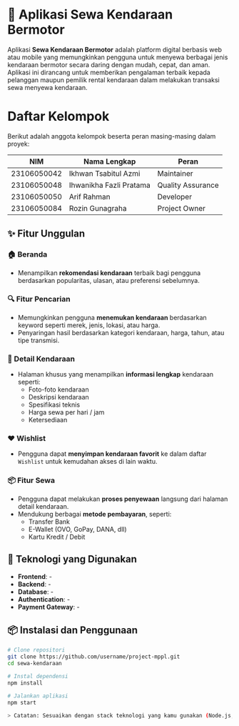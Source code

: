 # 🚗 Aplikasi Sewa Kendaraan Bermotor

Aplikasi **Sewa Kendaraan Bermotor** adalah platform digital berbasis web atau mobile yang memungkinkan pengguna untuk menyewa berbagai jenis kendaraan bermotor secara daring dengan mudah, cepat, dan aman. Aplikasi ini dirancang untuk memberikan pengalaman terbaik kepada pelanggan maupun pemilik rental kendaraan dalam melakukan transaksi sewa menyewa kendaraan.

# Daftar Kelompok

Berikut adalah anggota kelompok beserta peran masing-masing dalam proyek:

| NIM         | Nama Lengkap              | Peran                |
|-------------|---------------------------|----------------------|
| 23106050042 | Ikhwan Tsabitul Azmi      | Maintainer           |
| 23106050048 | Ihwanikha Fazli Pratama   | Quality Assurance    |
| 23106050050 | Arif Rahman               | Developer            |
| 23106050084 | Rozin Gunagraha           | Project Owner        |

## ✨ Fitur Unggulan

### 🏠 Beranda
- Menampilkan **rekomendasi kendaraan** terbaik bagi pengguna berdasarkan popularitas, ulasan, atau preferensi sebelumnya.

### 🔍 Fitur Pencarian
- Memungkinkan pengguna **menemukan kendaraan** berdasarkan keyword seperti merek, jenis, lokasi, atau harga.
- Penyaringan hasil berdasarkan kategori kendaraan, harga, tahun, atau tipe transmisi.

### 📄 Detail Kendaraan
- Halaman khusus yang menampilkan **informasi lengkap** kendaraan seperti:
  - Foto-foto kendaraan
  - Deskripsi kendaraan
  - Spesifikasi teknis
  - Harga sewa per hari / jam
  - Ketersediaan

### ❤️ Wishlist
- Pengguna dapat **menyimpan kendaraan favorit** ke dalam daftar `Wishlist` untuk kemudahan akses di lain waktu.

### 📦 Fitur Sewa
- Pengguna dapat melakukan **proses penyewaan** langsung dari halaman detail kendaraan.
- Mendukung berbagai **metode pembayaran**, seperti:
  - Transfer Bank
  - E-Wallet (OVO, GoPay, DANA, dll)
  - Kartu Kredit / Debit

## 🔧 Teknologi yang Digunakan
- **Frontend**: -
- **Backend**: -
- **Database**: -
- **Authentication**: -
- **Payment Gateway**: -

## 📦 Instalasi dan Penggunaan
```bash
# Clone repositori
git clone https://github.com/username/project-mppl.git
cd sewa-kendaraan

# Instal dependensi
npm install

# Jalankan aplikasi
npm start

> Catatan: Sesuaikan dengan stack teknologi yang kamu gunakan (Node.js, React Native, dll)
